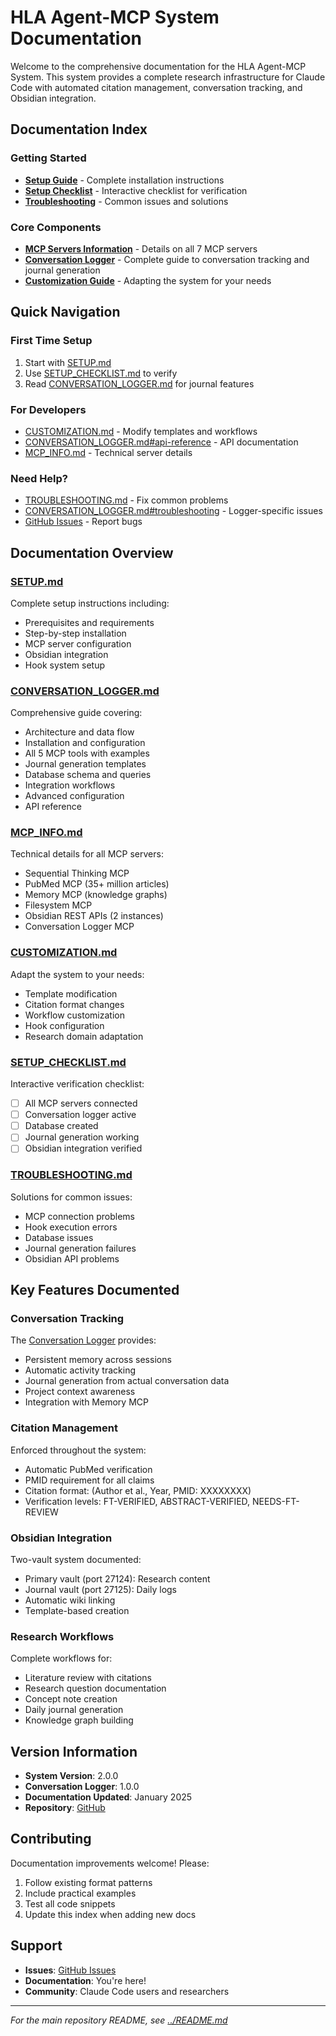 # HLA Agent-MCP System Documentation

Welcome to the comprehensive documentation for the HLA Agent-MCP System. This system provides a complete research infrastructure for Claude Code with automated citation management, conversation tracking, and Obsidian integration.

## Documentation Index

### Getting Started
- **[Setup Guide](SETUP.md)** - Complete installation instructions
- **[Setup Checklist](SETUP_CHECKLIST.md)** - Interactive checklist for verification
- **[Troubleshooting](TROUBLESHOOTING.md)** - Common issues and solutions

### Core Components
- **[MCP Servers Information](MCP_INFO.md)** - Details on all 7 MCP servers
- **[Conversation Logger](CONVERSATION_LOGGER.md)** - Complete guide to conversation tracking and journal generation
- **[Customization Guide](CUSTOMIZATION.md)** - Adapting the system for your needs

## Quick Navigation

### First Time Setup
1. Start with [SETUP.md](SETUP.md)
2. Use [SETUP_CHECKLIST.md](SETUP_CHECKLIST.md) to verify
3. Read [CONVERSATION_LOGGER.md](CONVERSATION_LOGGER.md) for journal features

### For Developers
- [CUSTOMIZATION.md](CUSTOMIZATION.md) - Modify templates and workflows
- [CONVERSATION_LOGGER.md#api-reference](CONVERSATION_LOGGER.md#api-reference) - API documentation
- [MCP_INFO.md](MCP_INFO.md) - Technical server details

### Need Help?
- [TROUBLESHOOTING.md](TROUBLESHOOTING.md) - Fix common problems
- [CONVERSATION_LOGGER.md#troubleshooting](CONVERSATION_LOGGER.md#troubleshooting) - Logger-specific issues
- [GitHub Issues](https://github.com/VMWM/HLA_Agent-MCP_System/issues) - Report bugs

## Documentation Overview

### [SETUP.md](SETUP.md)
Complete setup instructions including:
- Prerequisites and requirements
- Step-by-step installation
- MCP server configuration
- Obsidian integration
- Hook system setup

### [CONVERSATION_LOGGER.md](CONVERSATION_LOGGER.md)
Comprehensive guide covering:
- Architecture and data flow
- Installation and configuration
- All 5 MCP tools with examples
- Journal generation templates
- Database schema and queries
- Integration workflows
- Advanced configuration
- API reference

### [MCP_INFO.md](MCP_INFO.md)
Technical details for all MCP servers:
- Sequential Thinking MCP
- PubMed MCP (35+ million articles)
- Memory MCP (knowledge graphs)
- Filesystem MCP
- Obsidian REST APIs (2 instances)
- Conversation Logger MCP

### [CUSTOMIZATION.md](CUSTOMIZATION.md)
Adapt the system to your needs:
- Template modification
- Citation format changes
- Workflow customization
- Hook configuration
- Research domain adaptation

### [SETUP_CHECKLIST.md](SETUP_CHECKLIST.md)
Interactive verification checklist:
- [ ] All MCP servers connected
- [ ] Conversation logger active
- [ ] Database created
- [ ] Journal generation working
- [ ] Obsidian integration verified

### [TROUBLESHOOTING.md](TROUBLESHOOTING.md)
Solutions for common issues:
- MCP connection problems
- Hook execution errors
- Database issues
- Journal generation failures
- Obsidian API problems

## Key Features Documented

### Conversation Tracking
The [Conversation Logger](CONVERSATION_LOGGER.md) provides:
- Persistent memory across sessions
- Automatic activity tracking
- Journal generation from actual conversation data
- Project context awareness
- Integration with Memory MCP

### Citation Management
Enforced throughout the system:
- Automatic PubMed verification
- PMID requirement for all claims
- Citation format: (Author et al., Year, PMID: XXXXXXXX)
- Verification levels: FT-VERIFIED, ABSTRACT-VERIFIED, NEEDS-FT-REVIEW

### Obsidian Integration
Two-vault system documented:
- Primary vault (port 27124): Research content
- Journal vault (port 27125): Daily logs
- Automatic wiki linking
- Template-based creation

### Research Workflows
Complete workflows for:
- Literature review with citations
- Research question documentation
- Concept note creation
- Daily journal generation
- Knowledge graph building

## Version Information

- **System Version**: 2.0.0
- **Conversation Logger**: 1.0.0
- **Documentation Updated**: January 2025
- **Repository**: [GitHub](https://github.com/VMWM/HLA_Agent-MCP_System)

## Contributing

Documentation improvements welcome! Please:
1. Follow existing format patterns
2. Include practical examples
3. Test all code snippets
4. Update this index when adding new docs

## Support

- **Issues**: [GitHub Issues](https://github.com/VMWM/HLA_Agent-MCP_System/issues)
- **Documentation**: You're here!
- **Community**: Claude Code users and researchers

---

*For the main repository README, see [../README.md](../README.md)*